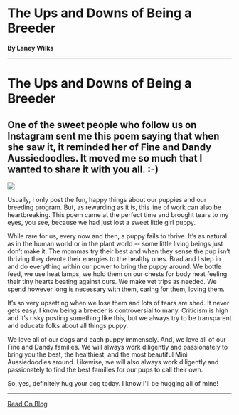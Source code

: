 # The Ups and Downs of Being a Breeder

**By Laney Wilks**

---

# The Ups and Downs of Being a Breeder

## One of the sweet people who follow us on Instagram sent me this poem saying that when she saw it, it reminded her of Fine and Dandy Aussiedoodles. It moved me so much that I wanted to share it with you all. :-)

![](https://static.wixstatic.com/media/5642d8_247f22946e3547618eeb7f65bf4c5157~mv2.png/v1/fill/w_1080,h_1080,al_c,q_90,enc_auto/5642d8_247f22946e3547618eeb7f65bf4c5157~mv2.png)

Usually, I only post the fun, happy things about our puppies and our breeding program. But, as rewarding as it is, this line of work can also be heartbreaking. This poem came at the perfect time and brought tears to my eyes, you see, because we had just lost a sweet little girl puppy.

  

While rare for us, every now and then, a puppy fails to thrive. It’s as natural as in the human world or in the plant world -- some little living beings just don’t make it. The mommas try their best and when they sense the pup isn’t thriving they devote their energies to the healthy ones. Brad and I step in and do everything within our power to bring the puppy around. We bottle feed, we use heat lamps, we hold them on our chests for body heat feeling their tiny hearts beating against ours. We make vet trips as needed. We spend however long is necessary with them, caring for them, loving them.

  

It’s so very upsetting when we lose them and lots of tears are shed. It never gets easy. I know being a breeder is controversial to many. Criticism is high and it’s risky posting something like this, but we always try to be transparent and educate folks about all things puppy.

  

We love all of our dogs and each puppy immensely. And, we love all of our Fine and Dandy families. We will always work diligently and passionately to bring you the best, the healthiest, and the most beautiful Mini Aussiedoodles around. Likewise, we will also always work diligently and passionately to find the best families for our pups to call their own.

  

So, yes, definitely hug your dog today. I know I'll be hugging all of mine!

---

[Read On Blog](https://www.fineanddandyaussiedoodles.com/post/the-ups-and-downs-of-being-a-breeder)